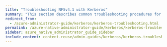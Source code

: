 ```yaml
---
title: "Troubleshooting NFSv4.1 with Kerberos"
summary: "This section describes common troubleshooting procedures for configuring NFSv4.1 to work with Kerberos."
redirect_from:
  - /azure-administrator-guide/kerberos/kerberos-troubleshooting.html
permalink: /azure-native-administrator-guide/kerberos/kerberos-troubleshooting.html
sidebar: azure_native_administrator_guide_sidebar
include_content: content-reuse/admin-guides/kerberos/kerberos-troubleshooting.md
---
```


